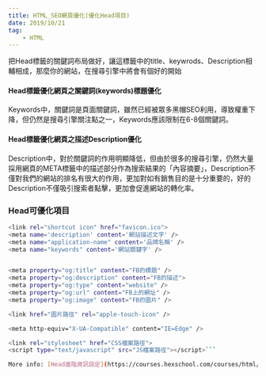 ```yaml
---
title: HTML_SEO網頁優化(優化Head項目)
date: 2019/10/21
tag: 
    - HTML
---
```

把Head標籤的關鍵詞布局做好，讓這標籤中的title、keywrods、Description相輔相成，那麼你的網站，在搜尋引擎中將會有個好的開始


#### Head標籤優化網頁之關鍵詞(keywords)標題優化
Keywords中，關鍵詞是頁面關鍵詞，雖然已經被眾多黑帽SEO利用，導致權重下降，但仍然是搜尋引擎關注點之一，Keywords應該限制在6-8個關鍵詞。

#### Head標籤優化網頁之描述Description優化
Description中，對於關鍵詞的作用明顯降低，但由於很多的搜尋引擎，仍然大量採用網頁的META標籤中的描述部分作為搜索結果的「內容摘要」，Description不僅對我們的網站的排名有很大的作用，更加對如有銷售目的是十分重要的，好的Description不僅吸引搜索者點擊，更加會促進網站的轉化率。



### Head可優化項目

``` bash
<link rel="shortcut icon" href="favicon.ico">
<meta name='description' content='網站描述文字' />
<meta name="application-name" content='品牌名稱' />
<meta name="keywords" content='網站關鍵字' />


<meta property="og:title" content="FB的標題" />
<meta property="og:description" content="FB的描述">
<meta property="og:type" content="website" />
<meta property="og:url" content="FB上的網址" />
<meta property="og:image" content="FB的圖片" />

<link href="圖片路徑" rel="apple-touch-icon" />

<meta http-equiv="X-UA-Compatible" content="IE=Edge" />

<link rel="stylesheet" href="CSS檔案路徑">
<script type="text/javascript" src="JS檔案路徑"></script>```

More info: [Head進階資訊設定](https://courses.hexschool.com/courses/html/lectures/11948611)
